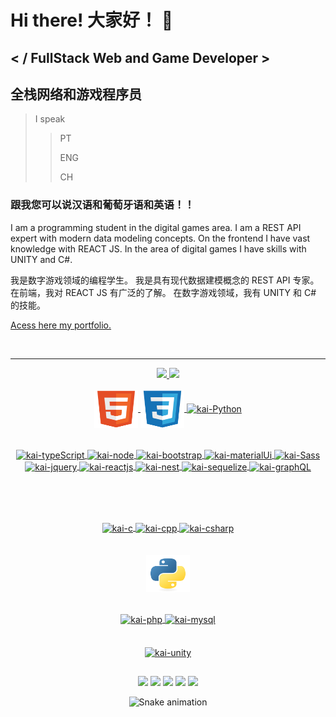 <h1>Hi there! 大家好！ 👋</h1>
<h2> <strong> < / FullStack Web and Game Developer ></strong> </h2>
<h2> 全栈网络和游戏程序员</h2>

> I speak 
> > PT
> > 
> > ENG
> > 
> > CH

<h3> 跟我您可以说汉语和葡萄牙语和英语！！</h3>

<p> I am a programming student in the digital games area. I am a REST API expert with modern data modeling concepts. On the frontend I have vast knowledge with REACT JS. In the area of digital games I have skills with UNITY and C#.</p>

<p>我是数字游戏领域的编程学生。 我是具有现代数据建模概念的 REST API 专家。 在前端，我对 REACT JS 有广泛的了解。 在数字游戏领域，我有 UNITY 和 C# 的技能。</p>

[Acess here my portfolio.](https://my-procfile.vercel.app/#home)

<br/><hr/>
<!--status inicial mostrando hanking e commints-->
<div align="center">
  <a href="https://github.com/xing-wang-kai">
  <img height="180em" src="https://github-readme-stats.vercel.app/api?username=xing-wang-kai&show_icons=true&theme=swift&include_all_commits=true&count_private=true"/>
  <img height="180em" src="https://github-readme-stats.vercel.app/api/top-langs/?username=xing-wang-kai&layout=compact&langs_count=7&theme=swift"/>
</div>
  
  <!--links das lenguagens usadas taked icons from devicons-->
  <div style="{display:inline_block}" align="center"><br>
    
  <img align="center" alt="kai-HTML" height="60" width="70" src="https://raw.githubusercontent.com/devicons/devicon/master/icons/html5/html5-original.svg">
  <img align="center" alt="kai-CSS" height="60" width="70" src="https://raw.githubusercontent.com/devicons/devicon/master/icons/css3/css3-original.svg">  
  <img align="center" alt="kai-Python" height="60" width="70"  src="https://cdn.jsdelivr.net/gh/devicons/devicon/icons/javascript/javascript-original.svg" />
  </br></br></br>
  
  <img align="center" alt="kai-typeScript" height="60" width="70" src="https://cdn.jsdelivr.net/gh/devicons/devicon/icons/typescript/typescript-original.svg" />
  <img align="center" alt="kai-node" height="80" width="90" img src="https://cdn.jsdelivr.net/gh/devicons/devicon/icons/nodejs/nodejs-original-wordmark.svg" />
  <img align="center" alt="kai-bootstrap" height="60" width="70" src="https://cdn.jsdelivr.net/gh/devicons/devicon/icons/bootstrap/bootstrap-plain-wordmark.svg" />
  <img align="center" alt="kai-materialUi" height="60" width="70" src="https://cdn.jsdelivr.net/gh/devicons/devicon/icons/materialui/materialui-original.svg" />
  <img align="center" alt="kai-Sass" height="70" width="80" src="https://cdn.jsdelivr.net/gh/devicons/devicon/icons/sass/sass-original.svg" />
  <img align="center" alt="kai-jquery" height="60" width="70" src="https://cdn.jsdelivr.net/gh/devicons/devicon/icons/jquery/jquery-original-wordmark.svg" />
  <img align="center" alt="kai-reactjs" height="60" width="70" src="https://cdn.jsdelivr.net/gh/devicons/devicon/icons/react/react-original-wordmark.svg" />
  <img align="center" alt="kai-nest" height="100" width="110" src="https://cdn.jsdelivr.net/gh/devicons/devicon/icons/nestjs/nestjs-plain-wordmark.svg" />
  <img align="center" alt="kai-sequelize" height="100" width="110" src="https://cdn.jsdelivr.net/gh/devicons/devicon/icons/sequelize/sequelize-plain-wordmark.svg"/>
  <img align="center" alt="kai-graphQL" eight="60" width="70" src="https://cdn.jsdelivr.net/gh/devicons/devicon/icons/graphql/graphql-plain-wordmark.svg" />
  
  </br></br></br>
  
  <img align="center" alt="kai-c" height="60" width="70" src="https://cdn.jsdelivr.net/gh/devicons/devicon/icons/c/c-original.svg" />
  <img align="center" alt="kai-cpp" height="60" width="70" src="https://cdn.jsdelivr.net/gh/devicons/devicon/icons/cplusplus/cplusplus-original.svg" />
  <img align="center" alt="kai-csharp" height="60" width="70" src="https://cdn.jsdelivr.net/gh/devicons/devicon/icons/csharp/csharp-original.svg" />
  </br></br></br>
 
  <img align="center" alt="kai-Python" height="60" width="70" src="https://raw.githubusercontent.com/devicons/devicon/master/icons/python/python-original.svg">
  </br></br></br>
  
  <img align="center" alt="kai-php" height="60" width="70" src="https://cdn.jsdelivr.net/gh/devicons/devicon/icons/php/php-original.svg" />
  <img align="center" alt="kai-mysql" height="60" width="70"  src="https://cdn.jsdelivr.net/gh/devicons/devicon/icons/mysql/mysql-original-wordmark.svg" />
  </br> </br> </br>
  <img align="center" alt="kai-unity" height="100" width="120"  src="https://cdn.jsdelivr.net/gh/devicons/devicon/icons/unity/unity-original-wordmark.svg" />
 
</div>
  
   ##
 <!--links das lenguagens usadas taked icons from devicons-->
<div align="center"> 
  <a href="https://www.youtube.com/channel/UCY29hQpYlZK4ZeHA8p9f_7g" target="_blank"><img src="https://img.shields.io/badge/YouTube-FF0000?style=for-the-badge&logo=youtube&logoColor=white" target="_blank"></a>
  <a href="https://www.instagram.com/xingwangkai/" target="_blank"><img src="https://img.shields.io/badge/-Instagram-%23E4405F?style=for-the-badge&logo=instagram&logoColor=white" target="_blank"></a>
  <a href = "mailto:kaiuchihaa@gmail.com"><img src="https://img.shields.io/badge/-Gmail-%23333?style=for-the-badge&logo=gmail&logoColor=white" target="_blank"></a>
  <a href="https://www.linkedin.com/in/deusnir-portela-633b90181/" target="_blank"><img src="https://img.shields.io/badge/-LinkedIn-%230077B5?style=for-the-badge&logo=linkedin&logoColor=white" target="_blank"></a>
  <a href="https://web.whatsapp.com/send?phone=5511990150864" target="_blank"><img src="https://img.shields.io/badge/WhatsApp-25D366?style=for-the-badge&logo=whatsapp&logoColor=white" target="_blank"></a>
 
  ![Snake animation](https://github.com/xing-wang-kai/xing-wang-kai/blob/output/github-contribution-grid-snake.svg)
 
</div>
